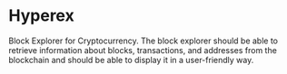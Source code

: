# Hyperex
Block Explorer for Cryptocurrency. The block explorer should be able to retrieve information about blocks, transactions, and addresses from the blockchain and should be able to display it in a user-friendly way.
